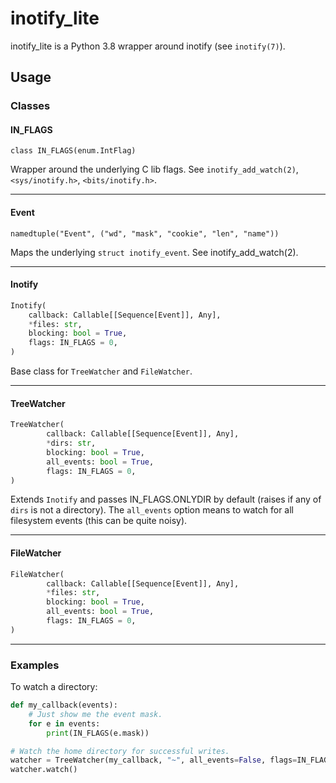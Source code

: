 # inotify_lite

inotify_lite is a Python 3.8 wrapper around inotify (see `inotify(7)`).

## Usage
### Classes
#### IN_FLAGS
`class IN_FLAGS(enum.IntFlag)`

Wrapper around the underlying C lib flags. See `inotify_add_watch(2)`, `<sys/inotify.h>`, `<bits/inotify.h>`.

-----

#### Event

`namedtuple("Event", ("wd", "mask", "cookie", "len", "name"))`

Maps the underlying `struct inotify_event`. See inotify_add_watch(2).

-----

#### Inotify

```python
Inotify(
	callback: Callable[[Sequence[Event]], Any],
	*files: str,
	blocking: bool = True,
	flags: IN_FLAGS = 0,
)
```

Base class for `TreeWatcher` and `FileWatcher`.

-----

#### TreeWatcher

```python
TreeWatcher(
        callback: Callable[[Sequence[Event]], Any],
        *dirs: str,
        blocking: bool = True,
        all_events: bool = True,
        flags: IN_FLAGS = 0,
)
```

Extends `Inotify` and passes IN_FLAGS.ONLYDIR by default (raises if any of `dirs` is not a directory). The `all_events` option means to watch for all filesystem events (this can be quite noisy).

-----

#### FileWatcher

```python
FileWatcher(
        callback: Callable[[Sequence[Event]], Any],
        *files: str,
        blocking: bool = True,
        all_events: bool = True,
        flags: IN_FLAGS = 0,
)
```

-----

### Examples

To watch a directory:

```python
def my_callback(events):
    # Just show me the event mask.
    for e in events:
    	print(IN_FLAGS(e.mask))

# Watch the home directory for successful writes.
watcher = TreeWatcher(my_callback, "~", all_events=False, flags=IN_FLAGS.CLOSE_WRITE)
watcher.watch()
```